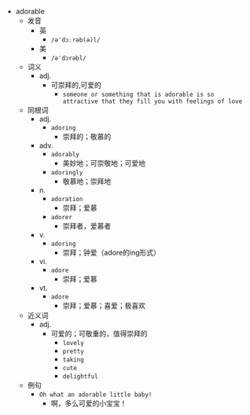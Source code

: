 - adorable
  - 发音
    - 英
      - `/ə'dɔːrəb(ə)l/`
    - 美
      - `/ə'dɔrəbl/`
  - 词义
    - adj.
      - 可崇拜的,可爱的
        - `someone or something that is adorable is so attractive that they fill you with feelings of love`
  - 同根词
    - adj.
      - `adoring`
        - 崇拜的；敬慕的
    - adv.
      - `adorably`
        - 美妙地；可崇敬地；可爱地
      - `adoringly`
        - 敬慕地；崇拜地
    - n.
      - `adoration`
        - 崇拜；爱慕
      - `adorer`
        - 崇拜者，爱慕者
    - v.
      - `adoring`
        - 崇拜；钟爱（adore的ing形式）
    - vi.
      - `adore`
        - 崇拜；爱慕
    - vt.
      - `adore`
        - 崇拜；爱慕；喜爱；极喜欢
  - 近义词
    - adj.
      - 可爱的；可敬重的，值得崇拜的
        - `lovely`
        - `pretty`
        - `taking`
        - `cute`
        - `delightful`
  - 例句
    - `Oh what an adorable little baby!`
      - 啊，多么可爱的小宝宝！

